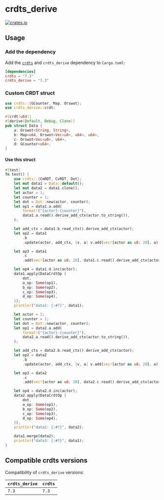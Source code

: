 # crdts_derive

[![crates.io](https://img.shields.io/crates/v/crdts_derive.svg)](https://crates.io/crates/crdts_derive)

## Usage

### Add the dependency

Add the [`crdts`](https://github.com/rust-crdt/rust-crdt) and `crdts_derive` dependency to `Cargo.toml`:

```toml
[dependencies]
crdts = "7.3"
crdts_derive = "7.3"
```

### Custom CRDT struct

```rust
use crdts::{GCounter, Map, Orswot};
use crdts_derive::crdt;

#[crdt(u64)]
#[derive(Default, Debug, Clone)]
pub struct Data {
    a: Orswot<String, String>,
    b: Map<u64, Orswot<Vec<u8>, u64>, u64>,
    c: Orswot<Vec<u8>, u64>,
    d: GCounter<u64>,
}
```

#### Use this struct

```rust
#[test]
fn test() {
    use crdts::{CmRDT, CvRDT, Dot};
    let mut data1 = Data::default();
    let mut data2 = data1.clone();
    let actor = 1;
    let counter = 1;
    let dot = Dot::new(actor, counter);
    let op1 = data1.a.add(
        format!("{actor}-{counter}"),
        data1.a.read().derive_add_ctx(actor.to_string()),
    );

    let add_ctx = data1.b.read_ctx().derive_add_ctx(actor);
    let op2 = data1
        .b
        .update(actor, add_ctx, |v, a| v.add(vec![actor as u8; 20], a));

    let op3 = data1
        .c
        .add(vec![actor as u8; 20], data1.c.read().derive_add_ctx(actor));

    let op4 = data1.d.inc(actor);
    data1.apply(DataCrdtOp {
        dot,
        a_op: Some(op1),
        b_op: Some(op2),
        c_op: Some(op3),
        d_op: Some(op4),
    });
    println!("data1: {:#?}", data1);

    let actor = 2;
    let counter = 1;
    let dot = Dot::new(actor, counter);
    let op1 = data2.a.add(
        format!("{actor}-{counter}"),
        data2.a.read().derive_add_ctx(actor.to_string()),
    );

    let add_ctx = data2.b.read_ctx().derive_add_ctx(actor);
    let op2 = data2
        .b
        .update(actor, add_ctx, |v, a| v.add(vec![actor as u8; 20], a));

    let op3 = data2
        .c
        .add(vec![actor as u8; 20], data2.c.read().derive_add_ctx(actor));

    let op4 = data2.d.inc(actor);
    data2.apply(DataCrdtOp {
        dot,
        a_op: Some(op1),
        b_op: Some(op2),
        c_op: Some(op3),
        d_op: Some(op4),
    });
    println!("data2: {:#?}", data2);

    data1.merge(data2);
    println!("data3: {:#?}", data1);
}

```

## Compatible crdts versions

Compatibility of `crdts_derive` versions:

| `crdts_derive` | `crdts` |
| :--           | :--    |
| `7.3`         | `7.3`  |